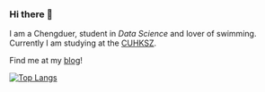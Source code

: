 ### Hi there 👋

I am a Chengduer, student in *Data Science* and lover of swimming. Currently I am studying at the [CUHKSZ](https://www.cuhk.edu.cn/en).

Find me at my [blog](https://www.michaeltan.org)!

[![Top Langs](https://github-readme-stats.vercel.app/api/top-langs/?username=MichaelTan9999&layout=compact)](https://github.com/anuraghazra/github-readme-stats)


<!--
**MichaelTan9999/MichaelTan9999** is a ✨ _special_ ✨ repository because its `README.md` (this file) appears on your GitHub profile.

Here are some ideas to get you started:

- 🔭 I’m currently working on ...
- 🌱 I’m currently learning ...
- 👯 I’m looking to collaborate on ...
- 🤔 I’m looking for help with ...
- 💬 Ask me about ...
- 📫 How to reach me: ...
- 😄 Pronouns: ...
- ⚡ Fun fact: ...
-->
